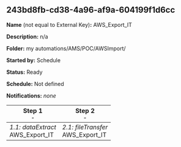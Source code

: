 ## 243bd8fb-cd38-4a96-af9a-604199f1d6cc

**Name** (not equal to External Key)**:** AWS_Export_IT

**Description:** n/a

**Folder:** my automations/AMS/POC/AWSImport/

**Started by:** Schedule

**Status:** Ready

**Schedule:** Not defined

**Notifications:** _none_


| Step 1<br>_<small>-</small>_ | Step 2<br>_<small>-</small>_ |
| --- | --- |
| _1.1: dataExtract_<br>AWS_Export_IT | _2.1: fileTransfer_<br>AWS_Export_IT |
